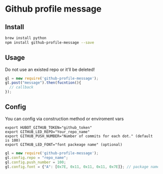 # Github profile message

## Install ##
```bash
brew install python
npm install github-profile-message --save
```

## Usage ##
Do not use an existed repo or it'll be deleted!

```javascript
gl = new require('github-profile-message');
gl.post("message").then(fucntion(){
  // callback
});
```
## Config ##
You can config via construction method or enviroment vars

```
export HUBOT_GITHUB_TOKEN="github_token"
export GITHUB_LED_REPO="Your_repo_name"
export GITHUB_PUSH_NUMBER="Number of commits for each dot." (default is 100)
export GITHUB_LED_FONT="font packeage name" (optional)
```

```javascript
gl = new require('github-profile-message');
gl.config.repo = "repo_name";
gl.config.push_number = 100;
gl.config.font = {"A": [0x7E, 0x11, 0x11, 0x11, 0x7E]}; // package name or object
```
